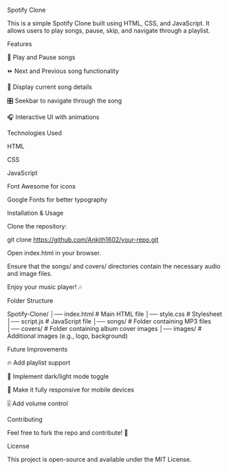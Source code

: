 Spotify Clone

This is a simple Spotify Clone built using HTML, CSS, and JavaScript. It allows users to play songs, pause, skip, and navigate through a playlist.

Features

🎵 Play and Pause songs

⏩ Next and Previous song functionality

📜 Display current song details

🎛️ Seekbar to navigate through the song

🎧 Interactive UI with animations

Technologies Used

HTML

CSS

JavaScript

Font Awesome for icons

Google Fonts for better typography

Installation & Usage

Clone the repository:

git clone https://github.com/Ankith1602/your-repo.git

Open index.html in your browser.

Ensure that the songs/ and covers/ directories contain the necessary audio and image files.

Enjoy your music player! 🎶

Folder Structure

Spotify-Clone/
│── index.html          # Main HTML file
│── style.css           # Stylesheet
│── script.js           # JavaScript file
│── songs/              # Folder containing MP3 files
│── covers/             # Folder containing album cover images
│── images/             # Additional images (e.g., logo, background)

Future Improvements

🔥 Add playlist support

🌙 Implement dark/light mode toggle

📲 Make it fully responsive for mobile devices

🎚️ Add volume control

Contributing

Feel free to fork the repo and contribute! 🚀

License

This project is open-source and available under the MIT License.

